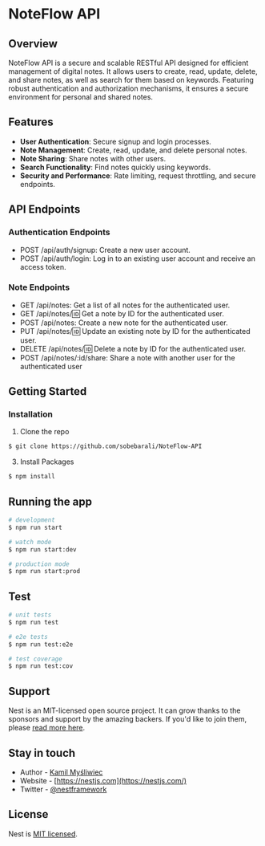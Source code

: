 # NoteFlow API

## Overview

NoteFlow API is a secure and scalable RESTful API designed for efficient management of digital notes. It allows users to create, read, update, delete, and share notes, as well as search for them based on keywords. Featuring robust authentication and authorization mechanisms, it ensures a secure environment for personal and shared notes.

## Features

- **User Authentication**: Secure signup and login processes.
- **Note Management**: Create, read, update, and delete personal notes.
- **Note Sharing**: Share notes with other users.
- **Search Functionality**: Find notes quickly using keywords.
- **Security and Performance**: Rate limiting, request throttling, and secure endpoints.

## API Endpoints

### Authentication Endpoints
- POST /api/auth/signup: Create a new user account.
- POST /api/auth/login: Log in to an existing user account and receive an access token.

### Note Endpoints
- GET /api/notes: Get a list of all notes for the authenticated user.
- GET /api/notes/:id: Get a note by ID for the authenticated user.
- POST /api/notes: Create a new note for the authenticated user.
- PUT /api/notes/:id: Update an existing note by ID for the authenticated user.
- DELETE /api/notes/:id: Delete a note by ID for the authenticated user.
- POST /api/notes/:id/share: Share a note with another user for the authenticated user

## Getting Started

### Installation

1. Clone the repo

```bash
$ git clone https://github.com/sobebarali/NoteFlow-API
```


3. Install Packages

```bash
$ npm install
```

## Running the app

```bash
# development
$ npm run start

# watch mode
$ npm run start:dev

# production mode
$ npm run start:prod
```

## Test

```bash
# unit tests
$ npm run test

# e2e tests
$ npm run test:e2e

# test coverage
$ npm run test:cov
```

## Support

Nest is an MIT-licensed open source project. It can grow thanks to the sponsors and support by the amazing backers. If you'd like to join them, please [read more here](https://docs.nestjs.com/support).

## Stay in touch

- Author - [Kamil Myśliwiec](https://kamilmysliwiec.com)
- Website - [https://nestjs.com](https://nestjs.com/)
- Twitter - [@nestframework](https://twitter.com/nestframework)

## License

Nest is [MIT licensed](LICENSE).
